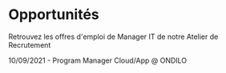 # Opportunités 
Retrouvez les offres d'emploi de Manager IT de notre Atelier de Recrutement 

10/09/2021 - Program Manager Cloud/App @ ONDILO
